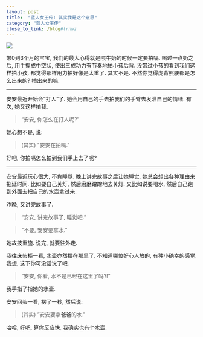 ```yaml
---
layout: post
title:  "蓝人女王传: 其实我是这个意思"
category: "蓝人女王传"
close_to_link: /blog#lrnwz
--- 
```


<img src="https://s3-us-west-1.amazonaws.com/blog.zurassic.com/20170128-actually.jpg"> 

带0到3个月的宝宝, 我们的最大心得就是喂牛奶的时候一定要拍嗝. 喝过一点奶之后, 用手握成中空状, 使出三成功力有节奏地拍小孩后背. 没带过小孩的看到我们这样拍小孩, 都觉得那样用力拍好像是太重了. 其实不是. 不然你觉得虎背熊腰都是怎么出来的? 拍出来的嘛.

---

安安最近开始会”打人”了. 她会用自己的手去拍我们的手臂去发泄自己的情绪. 有次, 她又这样拍我.

> “安安, 你怎么在打人呢?”

她心想不是, 说:

<blockquote class="alt">(其实) "安安在拍嗝."</blockquote>

好吧, 你拍嗝怎么拍到我们手上去了呢?

--- 

安安最近玩心很大, 不肯睡觉. 晚上讲完故事之后让她睡觉, 她总会想出各种理由来拖延时间. 比如要自己关灯, 然后磨磨蹭蹭地去关灯. 又比如说要喝水, 然后自己跑到外面去把自己的水壶拿过来.

昨晚, 又讲完故事了.

> “安安, 讲完故事了, 睡觉吧.”

<blockquote class="alt">"不要, 安安要拿水."</blockquote>
她故技重施. 说完, 就要往外走.

我往床头柜一看, 水壶亦然摆在那里了. 不知道哪位好心人放的, 有种小确幸的感觉. 我想, 这下你可没话说了吧. 

>”安安, 你看, 水不是已经在这里了吗?!”

我手指了指她的水壶.

安安回头一看, 楞了一秒, 然后说:

<blockquote class="alt">(其实) ”安安要拿<strong>爸爸</strong>的水."</blockquote>

哈哈, 好吧, 算你反应快. 我确实也有个水壶.



